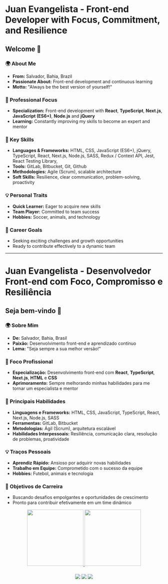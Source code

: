 # Juan Evangelista - Front-end Developer with Focus, Commitment, and Resilience

## Welcome 👋

### 🌍 About Me
- **From:** Salvador, Bahia, Brazil
- **Passionate About:** Front-end development and continuous learning
- **Motto:** "Always be the best version of yourself!"

### 💼 Professional Focus
- **Specialization:** Front-end development with **React**, **TypeScript**, **Next.js**, **JavaScript (ES6+)**, **Node.js** and **jQuery**
- **Learning:** Constantly improving my skills to become an expert and mentor

### 🚀 Key Skills
- **Languages & Frameworks:** HTML, CSS, JavaScript (ES6+), jQuery, TypeScript, React, Next.js, Node.js, SASS, Redux / Context API, Jest, React Testing Library, 
- **Tools:** GitLab, Bitbucket, Git, Github
- **Methodologies:** Agile (Scrum), scalable architecture
- **Soft Skills:** Resilience, clear communication, problem-solving, proactivity

### 💡 Personal Traits
- **Quick Learner:** Eager to acquire new skills
- **Team Player:** Committed to team success
- **Hobbies:** Soccer, animals, and technology

### 🎯 Career Goals
- Seeking exciting challenges and growth opportunities
- Ready to contribute effectively to a dynamic team

---

# Juan Evangelista - Desenvolvedor Front-end com Foco, Compromisso e Resiliência

## Seja bem-vindo 👋

### 🌍 Sobre Mim
- **De:** Salvador, Bahia, Brasil
- **Paixão:** Desenvolvimento front-end e aprendizado contínuo
- **Lema:** "Seja sempre a sua melhor versão!"

### 💼 Foco Profissional
- **Especialização:** Desenvolvimento front-end com **React**, **TypeScript**, **Next.js**, **HTML** e **CSS**
- **Aprimoramento:** Sempre melhorando minhas habilidades para me tornar um especialista e mentor

### 🚀 Principais Habilidades
- **Linguagens e Frameworks:** HTML, CSS, JavaScript, TypeScript, React, Next.js, Node.js, SASS
- **Ferramentas:** GitLab, Bitbucket
- **Metodologias:** Ágil (Scrum), arquitetura escalável
- **Habilidades Interpessoais:** Resiliência, comunicação clara, resolução de problemas, proatividade

### 💡 Traços Pessoais
- **Aprendiz Rápido:** Ansioso por adquirir novas habilidades
- **Trabalho em Equipe:** Comprometido com o sucesso da equipe
- **Hobbies:** Futebol, animais e tecnologia

### 🎯 Objetivos de Carreira
- Buscando desafios empolgantes e oportunidades de crescimento
- Pronto para contribuir efetivamente em um time dinâmico


<div align="center">

  <a href="https://github.com/juanevangelista1">

  <img height="180em" src="https://github-readme-stats.vercel.app/api?username=juanevangelista1&show_icons=true&theme=dark&include_all_commits=true&count_private=true"/>

  <img height="180em" src="https://github-readme-stats.vercel.app/api/top-langs/?username=juanevangelista1&layout=compact&langs_count=7&theme=dark"/>

  ###
    
<div> 
  <a href="https://instagram.com/juan.evangelistaa" target="_blank"><img src="https://img.shields.io/badge/-Instagram-%23E4405F?style=for-the-badge&logo=instagram&logoColor=white" target="_blank"></a>
  <a href = "mailto:juan.evangelista.nascimentoo@gmail.com" target="_blank"><img src="https://img.shields.io/badge/-Gmail-%23333?style=for-the-badge&logo=gmail&logoColor=white" "></a>
  <a href="https://www.linkedin.com/in/juan-evangelista-nascimento-493260143/?originalSubdomain=br" target="_blank"><img src="https://img.shields.io/badge/-LinkedIn-%230077B5?style=for-the-badge&logo=linkedin&logoColor=white" target="_blank"></a> 
</div>

